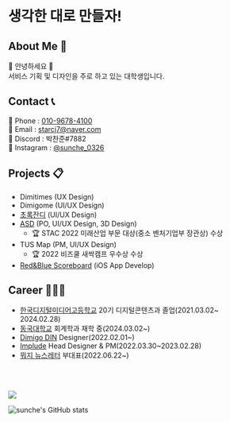 # 생각한 대로 만들자!

## About Me 🔎  

  🙌 안녕하세요 🙌<br>
  서비스 기획 및 디자인을 주로 하고 있는 대학생입니다.

## Contact 📞

  📱 Phone : <a href=tel>010-9678-4100<a><br>
  📩 Email : <a href="mailto">starcj7@naver.com</a><br>
  🔦 Discord : 박찬준#7882<br>
  👀 Instagram : <a href="https://www.instagram.com/sunche_0326/">@sunche_0326</a>
  
## Projects 📋

- Dimitimes (UX Design)
- Dimigome (UI/UX Design)
- <a href="https://apps.apple.com/kr/app/%EC%B4%88%EB%A1%9D%EC%9E%94%EB%94%94/id1602956399" target="blank">초록잔디</a> (UI/UX Design)
- <a href="https://www.youtube.com/watch?v=oq-5VvkoJn0" target="blank">ASD</a> (PO, UI/UX Design, 3D Design)
  - 🏆 STAC 2022 미래산업 부문 대상(중소 벤처기업부 장관상) 수상
- <a>TUS Map</a> (PM, UI/UX Design)
  - 🏆 2022 비즈쿨 새싹캠프 우수상 수상
- <a href="https://github.com/sunche243/scoreboard" target="blank">Red&Blue Scoreboard</a> (iOS App Develop)
  
## Career 🧑🏻‍💻
  
- <a href="https://dimigo.hs.kr">한국디지털미디어고등학교</a> 20기 디지털콘텐츠과 졸업(2021.03.02~ 2024.02.28)
- <a href="https://www.dongguk.edu">동국대학교</a> 회계학과 재학 중(2024.03.02~)
- <a href="https://github.com/dimigo-din">Dimigo DIN</a> Designer(2022.02.01~)
- <a href="https://github.com/implude" target="blank">Implude</a> Head Designer & PM(2022.03.30~2023.02.28)
- <a href="https://moji.or.kr" target="blank">뭐지 뉴스레터</a> 부대표(2022.06.22~)

<br><br>
  
<a href="https://opgc.me/#/users/sunche243" target="_blank"><img src="https://api.opgc.me/githubs/users/sunche243/tag/?theme=basic" /></a>

![sunche's GitHub stats](https://github-readme-stats.vercel.app/api?username=sunche243&show_icons=true)

